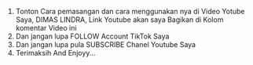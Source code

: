 1. Tonton Cara pemasangan dan cara menggunakan nya
di Video Yotube Saya, DIMAS LINDRA, Link Youtube akan
saya Bagikan di Kolom komentar Video ini
2. Dan jangan lupa FOLLOW Account TikTok Saya
3. Dan jangan lupa pula SUBSCRIBE Chanel Youtube Saya
4. Terimaksih And Enjoyy...